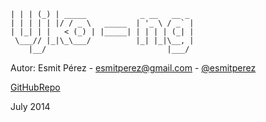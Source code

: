 ```
| | | (_) | _____            _ __   __ _ 
| | | | | |/ / _ \   _____  | '_ \ / _` |
| |_| | |   < (_) | |_____| | | | | (_| |
 \___// |_|\_\___/          |_| |_|\__, |
    |__/                           |___/ 
```		
		
Autor: Esmit Pérez - esmitperez@gmail.com - [@esmitperez](http://twitter.com/@esmitperez)

[GitHubRepo](https://github.com/esmitperez/Ujko-ng)

July 2014
